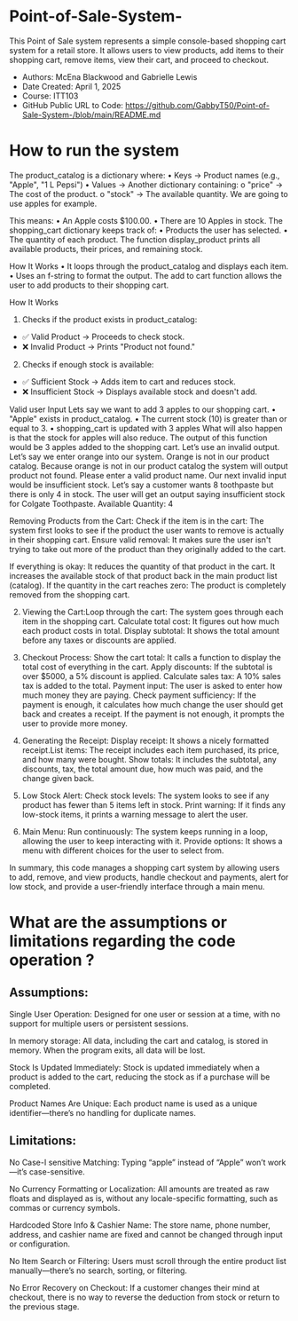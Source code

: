# Point-of-Sale-System-
This Point of Sale system represents a simple console-based shopping cart system for a retail store. It allows users to view products, add items to their shopping cart, remove items, view their cart, and proceed to checkout.

+ Authors: McEna Blackwood and Gabrielle Lewis
+ Date Created: April 1, 2025 
+ Course: ITT103 
+ GitHub Public URL to Code: https://github.com/GabbyT50/Point-of-Sale-System-/blob/main/README.md

# How to run the system 

The product_catalog is a dictionary where:
•	Keys → Product names (e.g., "Apple", "1 L Pepsi")
•	Values → Another dictionary containing:
o	"price" → The cost of the product.
o	"stock" → The available quantity.
We are going to use apples for example. 

This means:
•	An Apple costs $100.00.
•	There are 10 Apples in stock.
The shopping_cart dictionary keeps track of:
•	Products the user has selected.
•	The quantity of each product.
The function display_product prints all available products, their prices, and remaining stock.

How It Works
•	It loops through the product_catalog and displays each item.
•	Uses an f-string to format the output.
The add to cart function allows the user to add products to their shopping cart.

How It Works
1.	Checks if the product exists in product_catalog:
+	✅ Valid Product → Proceeds to check stock.
+ ❌ Invalid Product → Prints "Product not found."
2.	Checks if enough stock is available:
+ ✅ Sufficient Stock → Adds item to cart and reduces stock.
+	❌ Insufficient Stock → Displays available stock and doesn't add.

Valid user Input
Lets say we want to add 3 apples to our shopping cart. 
•	"Apple" exists in product_catalog.
•	The current stock (10) is greater than or equal to 3.
•	shopping_cart is updated with 3 apples 
What will also happen is that the stock for apples will also reduce. 
The output of this function would be 3 apples added to the shopping cart. 
Let’s use an invalid output. 
Let’s say we enter orange into our system. Orange is not in our product catalog. Because orange is not in our product catalog the system will output product not found. Please enter a valid product name. 
Our next invalid input would be insufficient stock. 
Let’s say a customer wants 8 toothpaste but there is only 4 in stock. The user will get an output saying insufficient stock for Colgate Toothpaste. Available Quantity: 4

Removing Products from the Cart:
Check if the item is in the cart: The system first looks to see if the product the user wants to remove is actually in their shopping cart.
Ensure valid removal: It makes sure the user isn't trying to take out more of the product than they originally added to the cart.

If everything is okay:
It reduces the quantity of that product in the cart.
It increases the available stock of that product back in the main product list (catalog).
If the quantity in the cart reaches zero: The product is completely removed from the shopping cart.

2. Viewing the Cart:Loop through the cart: The system goes through each item in the shopping cart.
Calculate total cost: It figures out how much each product costs in total.
Display subtotal: It shows the total amount before any taxes or discounts are applied.

3. Checkout Process:
Show the cart total: It calls a function to display the total cost of everything in the cart.
Apply discounts: If the subtotal is over $5000, a 5% discount is applied.
Calculate sales tax: A 10% sales tax is added to the total.
Payment input: The user is asked to enter how much money they are paying.
Check payment sufficiency:
If the payment is enough, it calculates how much change the user should get back and creates a receipt.
If the payment is not enough, it prompts the user to provide more money.

4. Generating the Receipt:
Display receipt: It shows a nicely formatted receipt.List items: The receipt includes each item purchased, its price, and how many were bought.
Show totals: It includes the subtotal, any discounts, tax, the total amount due, how much was paid, and the change given back.

5. Low Stock Alert:
Check stock levels: The system looks to see if any product has fewer than 5 items left in stock.
Print warning: If it finds any low-stock items, it prints a warning message to alert the user.

6. Main Menu:
Run continuously: The system keeps running in a loop, allowing the user to keep interacting with it.
Provide options: It shows a menu with different choices for the user to select from.

In summary, this code manages a shopping cart system by allowing users to add, remove, and view products, handle checkout and payments, alert for low stock, and provide a user-friendly interface through a main menu.

# What are the assumptions or limitations regarding the code operation ? 

## Assumptions:  

Single User Operation: Designed for one user or session at a time, with no support for multiple users or persistent sessions.

In memory storage: All data, including the cart and catalog, is stored in memory. When the program exits, all data will be lost.

Stock Is Updated Immediately: Stock is updated immediately when a product is added to the cart, reducing the stock as if a purchase will be completed.

Product Names Are Unique: Each product name is used as a unique identifier—there’s no handling for duplicate names.

## Limitations: 

No Case-I sensitive Matching: Typing “apple” instead of “Apple” won’t work—it’s case-sensitive.

No Currency Formatting or Localization: All amounts are treated as raw floats and displayed as is, without any locale-specific formatting, such as commas or currency symbols.

Hardcoded Store Info & Cashier Name: The store name, phone number, address, and cashier name are fixed and cannot be changed through input or configuration.

No Item Search or Filtering: Users must scroll through the entire product list manually—there’s no search, sorting, or filtering.

No Error Recovery on Checkout: If a customer changes their mind at checkout, there is no way to reverse the deduction from stock or return to the previous stage.

